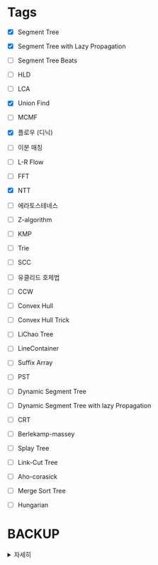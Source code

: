 # Tags

 - [x] Segment Tree
 - [x] Segment Tree with Lazy Propagation
 - [ ] Segment Tree Beats
 - [ ] HLD
 - [ ] LCA
 - [x] Union Find
 - [ ] MCMF
 - [x] 플로우 (디닉)
 - [ ] 이분 매칭
 - [ ] L-R Flow
 - [ ] FFT
 - [x] NTT
 - [ ] 에라토스테네스
 - [ ] Z-algorithm
 - [ ] KMP
 - [ ] Trie
 - [ ] SCC
 - [ ] 유클리드 호제법
 - [ ] CCW
 - [ ] Convex Hull
 - [ ] Convex Hull Trick
 - [ ] LiChao Tree
 - [ ] LineContainer
 - [ ] Suffix Array
 - [ ] PST
 - [ ] Dynamic Segment Tree
 - [ ] Dynamic Segment Tree with lazy Propagation
 - [ ] CRT
 - [ ] Berlekamp-massey
 - [ ] Splay Tree
 - [ ] Link-Cut Tree
 - [ ] Aho-corasick
 - [ ] Merge Sort Tree
 - [ ] Hungarian


# BACKUP

<details>
  <summary>자세히</summary>
# 자료구조

- 이름
  - [ ] Stack
  - [ ] Queue
  - [ ] Priority_Queue
  - [ ] Deque
  - [ ] List
  - [ ] Tree
  - [ ] Graph
- 연관 컨테이너
  - [ ] Set
  - [ ] Multiset
  - [ ] Map
  - [ ] Multimap
  - [ ] hash_map
  - [ ] hash_set
  - [ ] unordered_map
  - [ ] unordered_set

# STL
 - [ ] vector
 - [ ] queue
 - [ ] priority_queue
 - [ ] stack
 - [ ] list
 - [ ] map
 - [ ] set
 - [ ] algorithm

# 심화 자료구조
 - [ ] Segment Tree
 - [ ] Fenwick Tree
 - [ ] Segment Tree with Lazy Propagation
 - [ ] Segment Tree Beats
 - [ ] Persisent Segment Tree
 - [ ] Li Chao Tree
 - [ ] Heavy-Light Decomposition
 - [ ] Centroid 
 - [ ] BST
 - [ ] Merge Sort Tree
 - [ ] Splay
 - [ ] Dynamic Segment Tree
 - [ ] 2D Segment Tree
 - [ ] 2D Fenwick Tree
 - [ ] Rope
</details>
